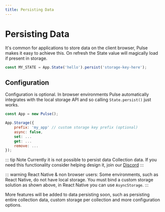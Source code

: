 ```yaml
---
title: Persisting Data
---
```


# Persisting Data

It's common for applications to store data on the client browser, Pulse makes it easy to achieve this. On refresh the State value will magically load if present in storage.

```js
const MY_STATE = App.State('hello').persist('storage-key-here');
```

## Configuration

Configuration is optional. In browser environments Pulse automatically integrates with the local storage API and so calling `State.persist()` just works.

```js
const App = new Pulse();

App.Storage({
    prefix: 'my_app' // custom storage key prefix (optional)
    async: false,
    set: ...
    get: ...
    remove: ...
});
```

::: tip Note
Currently it is not possible to persist data Collection data. If you need this functionality consider helping design it, join our [Discord](https://discord.gg/KvuJva)
:::

::: warning React Native & non browser users:
Some environments, such as React Native, do not have local storage. You must bind a custom storage solution as shown above, in React Native you can use `AsyncStorage`.
:::

More features will be added to data persisting soon, such as persisting entire collection data, custom storage per collection and more configuration options.
